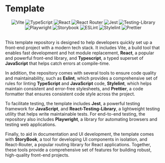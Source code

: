 # Template
<div align="center">
<img src="https://img.shields.io/badge/vite-%23646CFF.svg?style=for-the-badge&logo=vite&logoColor=white" alt="Vite">
<img src="https://img.shields.io/badge/typescript-%23007ACC.svg?style=for-the-badge&logo=typescript&logoColor=white" alt="TypeScript">
<img src="https://img.shields.io/badge/react-%2320232a.svg?style=for-the-badge&logo=react&logoColor=%2361DAFB" alt="React">
<img src="https://img.shields.io/badge/React_Router-CA4245?style=for-the-badge&logo=react-router&logoColor=white" alt="React Router">
<img src="https://img.shields.io/badge/-jest-%23C21325?style=for-the-badge&logo=jest&logoColor=white" alt="Jest">
<img src="https://img.shields.io/badge/-TestingLibrary-%23E33332?style=for-the-badge&logo=testing-library&logoColor=white" alt="Testing-Library">
<img src="https://img.shields.io/badge/-playwright-%43B02A?style=for-the-badge&logo=playwright&logoColor=white" alt="Playwright">
<img src="https://img.shields.io/badge/-Storybook-FF4785?style=for-the-badge&logo=storybook&logoColor=white" alt="Storybook">
<img src="https://img.shields.io/badge/ESLint-4B3263?style=for-the-badge&logo=eslint&logoColor=white" alt="ESLint">
<img src="https://img.shields.io/badge/StyleLint-FFFFFF?style=for-the-badge&logo=stylelint&logoColor=black" alt="Stylelint">
<img src="https://img.shields.io/badge/Prettier-1a2b33?style=for-the-badge&logo=prettier&logoColor=white" alt="Prettier">
</div>
</br>

This template repository is designed to help developers quickly set up a front-end project with a modern tech stack. It includes Vite, a build tool that enables fast development and hot module replacement, **React**, a popular and powerful front-end library, and **Typescript**, a typed superset of **JavaScript** that helps catch errors at compile-time.

In addition, the repository comes with several tools to ensure code quality and maintainability, such as **Eslint**, which provides a comprehensive set of rules for linting **TypeScript** and **JavaScript** code, **Stylelint**, which helps maintain consistent and error-free stylesheets, and **Prettier**, a code formatter that ensures consistent code style across the project.

To facilitate testing, the template includes **Jest**, a powerful testing framework for **JavaScript**, and **React-Testing-Library**, a lightweight testing utility that helps write maintainable tests. For end-to-end testing, the repository also includes **Playwright**, a  library for automating browsers and testing web applications.

Finally, to aid in documentation and UI development, the template comes with **StoryBook**, a tool for developing UI components in isolation, and React-Router, a popular routing library for React applications. Together, these tools provide a comprehensive set of features for building robust, high-quality front-end projects.

